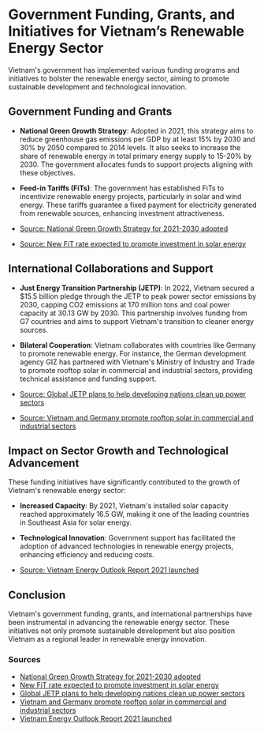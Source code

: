 
# Government Funding, Grants, and Initiatives for Vietnam’s Renewable Energy Sector

Vietnam's government has implemented various funding programs and initiatives to bolster the renewable energy sector, aiming to promote sustainable development and technological innovation.

## Government Funding and Grants

- **National Green Growth Strategy**: Adopted in 2021, this strategy aims to reduce greenhouse gas emissions per GDP by at least 15% by 2030 and 30% by 2050 compared to 2014 levels. It also seeks to increase the share of renewable energy in total primary energy supply to 15-20% by 2030. The government allocates funds to support projects aligning with these objectives.

- **Feed-in Tariffs (FiTs)**: The government has established FiTs to incentivize renewable energy projects, particularly in solar and wind energy. These tariffs guarantee a fixed payment for electricity generated from renewable sources, enhancing investment attractiveness.

- [Source: National Green Growth Strategy for 2021-2030 adopted](https://moit.gov.vn/en/news/energy/national-green-growth-strategy-for-2021-2030-adopted.html)
- [Source: New FiT rate expected to promote investment in solar energy](https://moit.gov.vn/en/news/ministerial-leaders-activities/new-fit-rate-expected-to-promote-investment-in-solar-energy.html)

## International Collaborations and Support

- **Just Energy Transition Partnership (JETP)**: In 2022, Vietnam secured a $15.5 billion pledge through the JETP to peak power sector emissions by 2030, capping CO2 emissions at 170 million tons and coal power capacity at 30.13 GW by 2030. This partnership involves funding from G7 countries and aims to support Vietnam's transition to cleaner energy sources.

- **Bilateral Cooperation**: Vietnam collaborates with countries like Germany to promote renewable energy. For instance, the German development agency GIZ has partnered with Vietnam's Ministry of Industry and Trade to promote rooftop solar in commercial and industrial sectors, providing technical assistance and funding support.

- [Source: Global JETP plans to help developing nations clean up power sectors](https://www.reuters.com/sustainability/climate-energy/global-jetp-plans-help-developing-nations-clean-up-power-sectors-2024-09-25/)
- [Source: Vietnam and Germany promote rooftop solar in commercial and industrial sectors](https://moit.gov.vn/en/news/energy/vietnam-and-germany-promote-rooftop-solar-in-commercial-and-industrial-sectors.html)

## Impact on Sector Growth and Technological Advancement

These funding initiatives have significantly contributed to the growth of Vietnam's renewable energy sector:

- **Increased Capacity**: By 2021, Vietnam's installed solar capacity reached approximately 16.5 GW, making it one of the leading countries in Southeast Asia for solar energy.
- **Technological Innovation**: Government support has facilitated the adoption of advanced technologies in renewable energy projects, enhancing efficiency and reducing costs.

- [Source: Vietnam Energy Outlook Report 2021 launched](https://moit.gov.vn/en/news/ministerial-leaders-activities/vietnam-energy-outlook-report-2021-launched.html)

## Conclusion

Vietnam's government funding, grants, and international partnerships have been instrumental in advancing the renewable energy sector. These initiatives not only promote sustainable development but also position Vietnam as a regional leader in renewable energy innovation.

### Sources
- [National Green Growth Strategy for 2021-2030 adopted](https://moit.gov.vn/en/news/energy/national-green-growth-strategy-for-2021-2030-adopted.html)
- [New FiT rate expected to promote investment in solar energy](https://moit.gov.vn/en/news/ministerial-leaders-activities/new-fit-rate-expected-to-promote-investment-in-solar-energy.html)
- [Global JETP plans to help developing nations clean up power sectors](https://www.reuters.com/sustainability/climate-energy/global-jetp-plans-help-developing-nations-clean-up-power-sectors-2024-09-25/)
- [Vietnam and Germany promote rooftop solar in commercial and industrial sectors](https://moit.gov.vn/en/news/energy/vietnam-and-germany-promote-rooftop-solar-in-commercial-and-industrial-sectors.html)
- [Vietnam Energy Outlook Report 2021 launched](https://moit.gov.vn/en/news/ministerial-leaders-activities/vietnam-energy-outlook-report-2021-launched.html)
